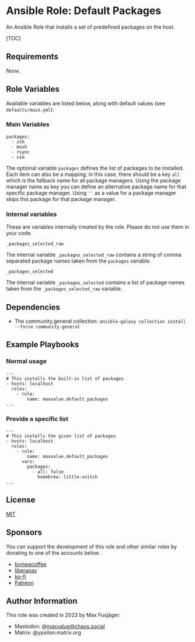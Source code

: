 # Ansible Role: Default Packages

An Ansible Role that installs a set of predefined packages on the host.

[TOC]

## Requirements

_None._

## Role Variables

Available variables are listed below, along with default values (see `defaults/main.yml`):

### Main Variables

    packages:
      - zsh
      - mosh
      - rsync
      - vim

The optional variable `packages` defines the list of packages to be installed.
Each item can also be a mapping; in this case, there should be a key `all` which is the fallback name
for all package managers. Using the package manager name as key
you can define an alternative package name for that specific package manager.
Using `''` as a value for a package manager skips this package for that package manager.

### Internal variables

These are variables internally created by the role. Please do not use them in your code.

    _packages_selected_raw

The internal variable `_packages_selected_raw` contains a string of comma separated package names taken from the `packages` variable.

    _packages_selected

The internal variable `_packages_selected` contains a list of package names taken from the `_packages_selected_raw` variable.

## Dependencies

* The community.general collection: `ansible-galaxy collection install --force community.general`

## Example Playbooks

### Normal usage

    ---
    # This installs the built-in list of packages
    - hosts: localhost
      roles:
        - role:
            name: maxvalue.default_packages
    ...

### Provide a specific list

    ---
    # This installs the given list of packages
    - hosts: localhost
      roles:
        - role:
            name: maxvalue.default_packages
          vars:
            packages:
              - all: false
                homebrew: little-snitch
    ...

## License

[MIT](LICENSE.txt)

## Sponsors

You can support the development of this role and other similar roles by donating to one of the accounts below.

* [bymeacoffee](https://www.buymeacoffee.com/publicbetamax)
* [liberapay](https://de.liberapay.com/maxvalue/)
* [ko-fi](https://ko-fi.com/publicbetamax)
* [Patreon](patreon.com/publicbetamax)

## Author Information

This role was created in 2023 by Max Fuxjäger:
* Mastodon: @maxvalue@chaos.social
* Matrix: @ypsilon:matrix.org
